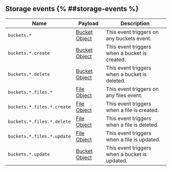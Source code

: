 ## Storage events {% ##storage-events %}

| Name                            | Payload                                        | Description                                  |
|---------------------------------|-------------------------------------------------|----------------------------------------------|
| `buckets.*`                     | [Bucket Object](/docs/references/cloud/models/bucket)            | This event triggers on any buckets event.    |
| `buckets.*.create`              | [Bucket Object](/docs/references/cloud/models/bucket)            | This event triggers when a bucket is created.|
| `buckets.*.delete`              | [Bucket Object](/docs/references/cloud/models/bucket)            | This event triggers when a bucket is deleted.|
| `buckets.*.files.*`             | [File Object](/docs/references/cloud/models/file)                | This event triggers on any files event.      |
| `buckets.*.files.*.create`      | [File Object](/docs/references/cloud/models/file)                | This event triggers when a file is created.  |
| `buckets.*.files.*.delete`      | [File Object](/docs/references/cloud/models/file)                | This event triggers when a file is deleted.  |
| `buckets.*.files.*.update`      | [File Object](/docs/references/cloud/models/file)                | This event triggers when a file is updated.  |
| `buckets.*.update`              | [Bucket Object](/docs/references/cloud/models/bucket)            | This event triggers when a bucket is updated.|